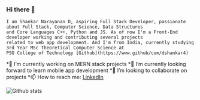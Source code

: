 ### Hi there 👋
    I am Shankar Narayanan D, aspiring Full Stack Developer, passionate about Full Stack, Computer Science, Data Structures
    and Core Languages C++, Python and JS. As of now I'm a Front-End developer working and contributing several projects
    related to web app development. And I'm from India, currently studying 3rd Year MSc Theoretical Computer Science at 
    PSG College of Technology [Github](https://www.github/com/dshankar4)
    
 *🔭 I’m currently working on MERN stack projects
 *🌱 I’m currently looking forward to learn mobile app development
 *👯 I’m looking to collaborate on projects
 *📫 How to reach me: [LinkedIn](https://www.github.com/dshankar4)
 
 ![Github stats](https://github-readme-stats.vercel.app/api?username=dshankar4)
